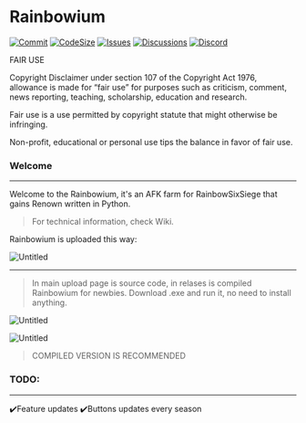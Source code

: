 # Rainbowium

[![Commit](https://img.shields.io/github/last-commit/DuroDaCoder/Rainbowium)](https://github.com/DuroDaCoder/Rainbowium)
[![CodeSize](https://img.shields.io/github/languages/code-size/DuroDaCoder/Rainbowium)](https://github.com/DuroDaCoder/Rainbowium)
[![Issues](https://img.shields.io/github/issues/DuroDaCoder/Rainbowium)](https://github.com/DuroDaCoder/Rainbowium/issues)
[![Discussions](https://img.shields.io/github/discussions/DuroDaCoder/Rainbowium)](https://github.com/DuroDaCoder/Rainbowium/discussions)
[![Discord](https://img.shields.io/discord/833647567996321832?label=Join%20Discord)](https://discord.gg/uSttY72hB9)

FAIR USE

Copyright Disclaimer under section 107 of the Copyright Act 1976, allowance is made for “fair use” for purposes such as criticism, comment, news reporting, teaching, scholarship, education and research.

Fair use is a use permitted by copyright statute that might otherwise be infringing.

Non-profit, educational or personal use tips the balance in favor of fair use.

### Welcome
------------------
Welcome to the Rainbowium, it's an AFK farm for RainbowSixSiege that gains Renown written in Python.
>For technical information, check Wiki.

Rainbowium is uploaded this way:

![Untitled](https://user-images.githubusercontent.com/48152410/161261482-8c62c1f1-dd27-4e2f-9534-62c1f2ae87b8.png)
___
>In main upload page is source code, in relases is compiled Rainbowium for newbies. Download .exe and run it, no need to install anything.

![Untitled](https://user-images.githubusercontent.com/48152410/161262540-93e01d01-9afa-4685-8775-44fda70f196f.png)

![Untitled](https://user-images.githubusercontent.com/48152410/161263046-d817f170-ad9b-4af5-b21e-70eaf533ad0c.png)


>COMPILED VERSION IS RECOMMENDED

### TODO:
------------------
✔️Feature updates
✔️Buttons updates every season
